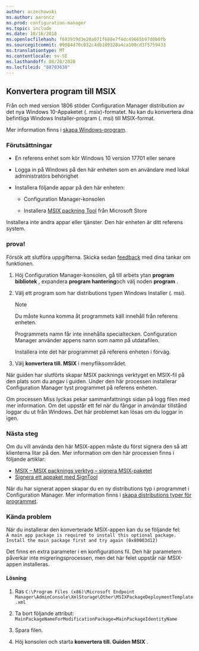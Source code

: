 ```yaml
---
author: aczechowski
ms.author: aaroncz
ms.prod: configuration-manager
ms.topic: include
ms.date: 10/16/2018
ms.openlocfilehash: f683919d3e20a071f688e7f4dc49665b97d0b0fb
ms.sourcegitcommit: 99084d70c032c4db109328a4ca100cd3f5759433
ms.translationtype: MT
ms.contentlocale: sv-SE
ms.lasthandoff: 08/20/2020
ms.locfileid: "88703630"
---
```

## <a name="convert-applications-to-msix"></a><a name="bkmk_msix"></a> Konvertera program till MSIX
<!--1359029-->

Från och med version 1806 stöder Configuration Manager distribution av det nya Windows 10-Appaketet (. msix)-formatet. Nu kan du konvertera dina befintliga Windows Installer-program (. msi) till MSIX-format. 

Mer information finns i [skapa Windows-program](../../../../apps/get-started/creating-windows-applications.md#bkmk_general).


### <a name="prerequisites"></a>Förutsättningar

- En referens enhet som kör Windows 10 version 17701 eller senare  

- Logga in på Windows på den här enheten som en användare med lokal administratörs behörighet  

- Installera följande appar på den här enheten:  

    - Configuration Manager-konsolen  

    - Installera [MSIX packning Tool](https://www.microsoft.com/store/productId/9N5LW3JBCXKF) från Microsoft Store  

Installera inte andra appar eller tjänster. Den här enheten är ditt referens system. 


### <a name="try-it-out"></a>prova!

Försök att slutföra uppgifterna. Skicka sedan [feedback](../../../understand/find-help.md#product-feedback) med dina tankar om funktionen.

1. Höj Configuration Manager-konsolen, gå till arbets ytan **program bibliotek** , expandera **program hantering**och välj noden **program** .  

2. Välj ett program som har distributions typen Windows Installer (. msi).  

    > [!Note]  
    > Du måste kunna komma åt programmets käll innehåll från referens enheten.  
    > 
    > Programmets namn får inte innehålla specialtecken. Configuration Manager använder appens namn som namn på utdatafilen.  
    > 
    > Installera inte det här programmet på referens enheten i förväg.  

3. Välj **konvertera till. MSIX** i menyfliksområdet.

När guiden har slutförts skapar MSIX packnings verktyget en MSIX-fil på den plats som du angav i guiden. Under den här processen installerar Configuration Manager tyst programmet på referens enheten.

Om processen Miss lyckas pekar sammanfattnings sidan på logg filen med mer information. Om det uppstår ett fel när du fångar in användar tillstånd loggar du ut från Windows. Det här problemet kan lösas om du loggar in igen.

### <a name="next-steps"></a>Nästa steg

Om du vill använda den här MSIX-appen måste du först signera den så att klienterna litar på den. Mer information om den här processen finns i följande artiklar: 
- [MSIX – MSIX packnings verktyg – signera MSIX-paketet](/archive/blogs/sgern/msix-the-msix-packaging-tool-signing-the-msix-package)
- [Signera ett appaket med SignTool](/windows/desktop/appxpkg/how-to-sign-a-package-using-signtool)

När du har signerat appen skapar du en ny distributions typ i programmet i Configuration Manager. Mer information finns i [skapa distributions typer för programmet](../../../../apps/deploy-use/create-applications.md#bkmk_create-dt).


### <a name="known-issue"></a>Kända problem

<!--3212701-->
När du installerar den konverterade MSIX-appen kan du se följande fel:  
`A main app package is required to install this optional package. Install the main package first and try again (0x80003d12)`  

Det finns en extra parameter i en konfigurations fil. Den här parametern påverkar inte migreringsprocessen, men det här felet uppstår när MSIX-appen installeras. 

#### <a name="workaround"></a>Lösning
1. Ras `C:\Program Files (x86)\Microsoft Endpoint Manager\AdminConsole\XmlStorage\Other\MSIXPackageDeploymentTemplate.xml`  

2. Ta bort följande attribut: `MainPackageNameForModificationPackage=MainPackageIdentityName`  

3. Spara filen.  

4. Höj konsolen och starta **konvertera till. Guiden MSIX** .